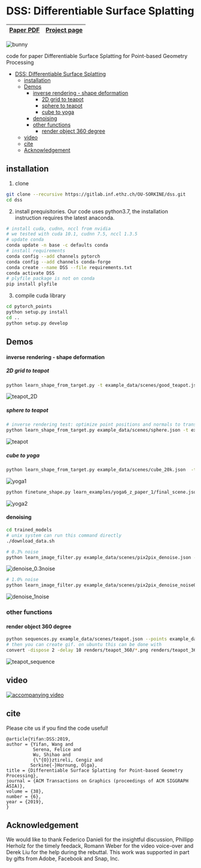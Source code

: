 # DSS: Differentiable Surface Splatting
| [Paper PDF](https://igl.ethz.ch/projects/differentiable-surface-splatting/DSS-2019-SA-Yifan-etal.pdf) | [Project page](https://igl.ethz.ch/projects/differentiable-surface-splatting/) |
| ----------------------------------------- | ------------------------------------------------------------------------------ |

![bunny](images/teaser.png)

code for paper Differentiable Surface Splatting for Point-based Geometry Processing

- [DSS: Differentiable Surface Splatting](#dss-differentiable-surface-splatting)
  - [installation](#installation)
  - [Demos](#demos)
      - [inverse rendering - shape deformation](#inverse-rendering---shape-deformation)
        - [2D grid to teapot](#2d-grid-to-teapot)
        - [sphere to teapot](#sphere-to-teapot)
        - [cube to yoga](#cube-to-yoga)
      - [denoising](#denoising)
    - [other functions](#other-functions)
      - [render object 360 degree](#render-object-360-degree)
  - [video](#video)
  - [cite](#cite)
  - [Acknowledgement](#acknowledgement)



## installation
1. clone
````bash
git clone --recursive https://gitlab.inf.ethz.ch/OU-SORKINE/dss.git
cd dss
````
2. install prequisitories. Our code uses python3.7, the installation instruction requires the latest anaconda.
````bash
# install cuda, cudnn, nccl from nvidia
# we tested with cuda 10.1, cudnn 7.5, nccl 1.3.5
# update conda
conda update -n base -c defaults conda
# install requirements
conda config --add channels pytorch
conda config --add channels conda-forge
conda create --name DSS --file requirements.txt
conda activate DSS
# plyfile package is not on conda
pip install plyfile
````
3. compile cuda library
````bash
cd pytorch_points
python setup.py install
cd ..
python setup.py develop
````
## Demos

#### inverse rendering - shape deformation
##### 2D grid to teapot
```bash
python learn_shape_from_target.py -t example_data/scenes/good_teapot.json
```
![teapot_2D](images/2D_teapot.gif)
##### sphere to teapot
````bash
# inverse rendering test: optimize point positions and normals to transform sphere to teapot
python learn_shape_from_target.py example_data/scenes/sphere.json -t example_data/scenes/teapot.json
````
![teapot](images/teapot_3D.gif)
##### cube to yoga
```bash
python learn_shape_from_target.py example_data/scenes/cube_20k.json  -t example_data/scenes/yoga6.json --name yoga6_z_paper_1
````
![yoga1](images/yoga6.gif)
```bash
python finetune_shape.py learn_examples/yoga6_z_paper_1/final_scene.json  -t example_data/scenes/yoga6.json --name yoga6_z_paper_1_1
```
![yoga2](images/yoga6-1.gif)

#### denoising
```bash
cd trained_models
# unix system can run this command directly
./download_data.sh
```
```bash
# 0.3% noise
python learn_image_filter.py example_data/scenes/pix2pix_denoise.json --cloud example_data/pointclouds/noisy03_points/a72-seated_jew_aligned_pca.ply
````
![denoise_0.3noise](images/seated_all.png)

```bash
# 1.0% noise
python learn_image_filter.py example_data/scenes/pix2pix_denoise_noise01.json --cloud example_data/noisy1_points/a72-seated_jew_aligned_pca.ply
```


![denoise_1noise](images/armadillo_2_all.png)

### other functions
#### render object 360 degree
```bash
python sequences.py example_data/scenes/teapot.json --points example_data/pointclouds/teapot_normal_dense.ply --width 512 --height 512 --output renders/teapot_360
# then you can create gif. on ubuntu this can be done with
convert -dispose 2 -delay 10 renders/teapot_360/*.png renders/teapot_360/animation.gif
```
![teapot_sequence](images/teapot_sequence.gif)

## video
[![accompanying video](images/video-thumb.png)](https://youtu.be/Q8iTkmIky0o "Accompanying video")
<!-- [Accompanying video](https://youtu.be/Q8iTkmIky0o) -->

## cite
Please cite us if you find the code useful!
```
@article{Yifan:DSS:2019,
author = {Yifan, Wang and 
          Serena, Felice and 
          Wu, Shihao and
          {\"{O}}ztireli, Cengiz and
         Sorkine{-}Hornung, Olga},
title = {Differentiable Surface Splatting for Point-based Geometry Processing},
journal = {ACM Transactions on Graphics (proceedings of ACM SIGGRAPH ASIA)},
volume = {38},
number = {6},
year = {2019},
}
``` 

## Acknowledgement
We would like to thank Federico Danieli for the insightful discussion, Phillipp Herholz for the timely feedack, Romann Weber for the video voice-over and Derek Liu for the help during the rebuttal.
This work was supported in part by gifts from Adobe, Facebook and Snap, Inc.
